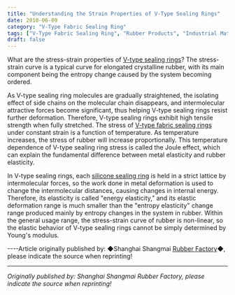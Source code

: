 ```yaml
---
title: "Understanding the Strain Properties of V-Type Sealing Rings"
date: 2010-06-09
category: "V-Type Fabric Sealing Ring"
tags: ["V-Type Fabric Sealing Ring", "Rubber Products", "Industrial Materials"]
draft: false
---
```


What are the stress-strain properties of [V-type sealing rings](http://www.smpolymer.com/)? The stress-strain curve is a typical curve for elongated crystalline rubber, with its main component being the entropy change caused by the system becoming ordered.

As V-type sealing ring molecules are gradually straightened, the isolating effect of side chains on the molecular chain disappears, and intermolecular attractive forces become significant, thus helping V-type sealing rings resist further deformation. Therefore, V-type sealing rings exhibit high tensile strength when fully stretched. The stress of [V-type fabric sealing rings](http://www.smpolymer.com/vxingjiabumifengquan/) under constant strain is a function of temperature. As temperature increases, the stress of rubber will increase proportionally. This temperature dependence of V-type sealing ring stress is called the Joule effect, which can explain the fundamental difference between metal elasticity and rubber elasticity.

In V-type sealing rings, each [silicone sealing ring](http://www.smpolymer.com/) is held in a strict lattice by intermolecular forces, so the work done in metal deformation is used to change the intermolecular distances, causing changes in internal energy. Therefore, its elasticity is called "energy elasticity," and its elastic deformation range is much smaller than the "entropy elasticity" change range produced mainly by entropy changes in the system in rubber. Within the general usage range, the stress-strain curve of rubber is non-linear, so the elastic behavior of V-type sealing rings cannot be simply determined by Young's modulus.

----Article originally published by: ◆Shanghai Shangmai [Rubber Factory](http://www.smpolymer.com/)◆, please indicate the source when reprinting!

---

*Originally published by: Shanghai Shangmai Rubber Factory, please indicate the source when reprinting!*